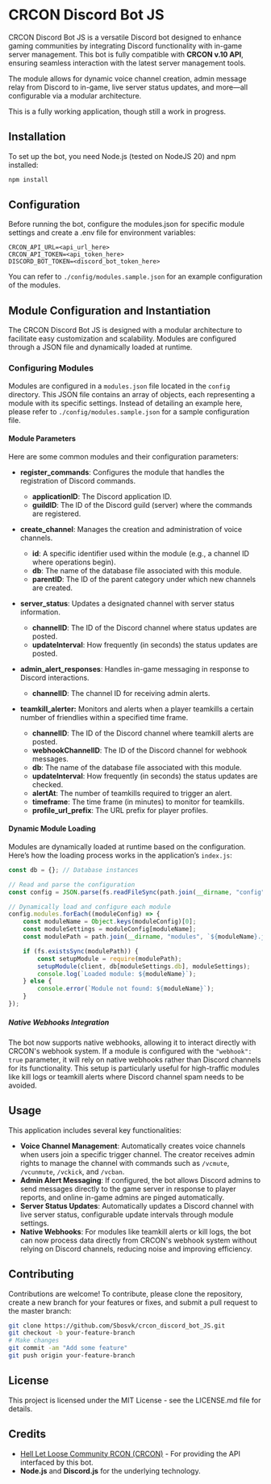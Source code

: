 # CRCON Discord Bot JS

CRCON Discord Bot JS is a versatile Discord bot designed to enhance gaming communities by integrating Discord functionality with in-game server management. This bot is fully compatible with **CRCON v.10 API**, ensuring seamless interaction with the latest server management tools.

The module allows for dynamic voice channel creation, admin message relay from Discord to in-game, live server status updates, and more—all configurable via a modular architecture.

This is a fully working application, though still a work in progress.
## Installation

To set up the bot, you need Node.js (tested on NodeJS 20) and npm installed:

```bash
npm install
```

## Configuration

Before running the bot, configure the modules.json for specific module settings and create a .env file for environment variables:

```
CRCON_API_URL=<api_url_here>
CRCON_API_TOKEN=<api_token_here>
DISCORD_BOT_TOKEN=<discord_bot_token_here>
```

You can refer to `./config/modules.sample.json` for an example configuration of the modules.

## Module Configuration and Instantiation

The CRCON Discord Bot JS is designed with a modular architecture to facilitate easy customization and scalability. Modules are configured through a JSON file and dynamically loaded at runtime.

### Configuring Modules

Modules are configured in a `modules.json` file located in the `config` directory. This JSON file contains an array of objects, each representing a module with its specific settings. Instead of detailing an example here, please refer to `./config/modules.sample.json` for a sample configuration file.

#### Module Parameters

Here are some common modules and their configuration parameters:

- **register_commands**: Configures the module that handles the registration of Discord commands.
  - **applicationID**: The Discord application ID.
  - **guildID**: The ID of the Discord guild (server) where the commands are registered.

- **create_channel**: Manages the creation and administration of voice channels.
  - **id**: A specific identifier used within the module (e.g., a channel ID where operations begin).
  - **db**: The name of the database file associated with this module.
  - **parentID**: The ID of the parent category under which new channels are created.

- **server_status**: Updates a designated channel with server status information.
  - **channelID**: The ID of the Discord channel where status updates are posted.
  - **updateInterval**: How frequently (in seconds) the status updates are posted.

- **admin_alert_responses**: Handles in-game messaging in response to Discord interactions.
  - **channelID**: The channel ID for receiving admin alerts.

- **teamkill_alerter:** Monitors and alerts when a player teamkills a certain number of friendlies within a specified time frame.
  - **channelID**: The ID of the Discord channel where teamkill alerts are posted.
  - **webhookChannelID**: The ID of the Discord channel for webhook messages.
  - **db**: The name of the database file associated with this module.
  - **updateInterval**: How frequently (in seconds) the status updates are checked.
  - **alertAt**: The number of teamkills required to trigger an alert.
  - **timeframe**: The time frame (in minutes) to monitor for teamkills.
  - **profile_url_prefix**: The URL prefix for player profiles.


#### Dynamic Module Loading

Modules are dynamically loaded at runtime based on the configuration. Here’s how the loading process works in the application’s `index.js`:

```js
const db = {}; // Database instances

// Read and parse the configuration
const config = JSON.parse(fs.readFileSync(path.join(__dirname, "config", "modules.json"), "utf8"));

// Dynamically load and configure each module
config.modules.forEach((moduleConfig) => {
    const moduleName = Object.keys(moduleConfig)[0];
    const moduleSettings = moduleConfig[moduleName];
    const modulePath = path.join(__dirname, "modules", `${moduleName}.js`);

    if (fs.existsSync(modulePath)) {
        const setupModule = require(modulePath);
        setupModule(client, db[moduleSettings.db], moduleSettings);
        console.log(`Loaded module: ${moduleName}`);
    } else {
        console.error(`Module not found: ${moduleName}`);
    }
});
```

##### Native Webhooks Integration

The bot now supports native webhooks, allowing it to interact directly with CRCON's webhook system. If a module is configured with the `"webhook": true` parameter, it will rely on native webhooks rather than Discord channels for its functionality. This setup is particularly useful for high-traffic modules like kill logs or teamkill alerts where Discord channel spam needs to be avoided.

## Usage

This application includes several key functionalities:

- **Voice Channel Management**: Automatically creates voice channels when users join a specific trigger channel. The creator receives admin rights to manage the channel with commands such as `/vcmute`, `/vcunmute`, `/vckick`, and `/vcban`.
- **Admin Alert Messaging**: If configured, the bot allows Discord admins to send messages directly to the game server in response to player reports, and online in-game admins are pinged automatically.
- **Server Status Updates**: Automatically updates a Discord channel with live server status, configurable update intervals through module settings.
- **Native Webhooks**: For modules like teamkill alerts or kill logs, the bot can now process data directly from CRCON's webhook system without relying on Discord channels, reducing noise and improving efficiency.

## Contributing

Contributions are welcome! To contribute, please clone the repository, create a new branch for your features or fixes, and submit a pull request to the master branch:

```bash
git clone https://github.com/Sbosvk/crcon_discord_bot_JS.git
git checkout -b your-feature-branch
# Make changes
git commit -am "Add some feature"
git push origin your-feature-branch
```

## License

This project is licensed under the MIT License - see the LICENSE.md file for details.

## Credits

- [Hell Let Loose Community RCON (CRCON)](https://github.com/MarechJ/hll_rcon_tool) - For providing the API interfaced by this bot.
- **Node.js** and **Discord.js** for the underlying technology.